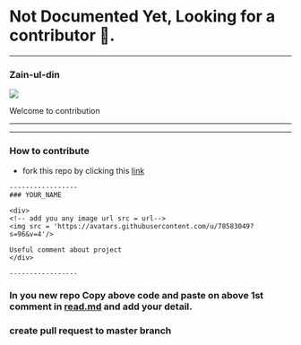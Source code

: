 # Not Documented Yet, Looking for a contributor 🦄.


-----------------
### Zain-ul-din

<div>
<!-- add you any image url src = url-->
<img src = 'https://avatars.githubusercontent.com/u/78583049?s=96&v=4'/>

Welcome to contribution
</div>

-----------------

<!--  paste above this line -->
----------------------------------------------

































### How to contribute

- fork this repo by clicking this [link](https://github.com/Zain-ul-din/LGU-Timetable/fork)

```
-----------------
### YOUR_NAME

<div>
<!-- add you any image url src = url-->
<img src = 'https://avatars.githubusercontent.com/u/78583049?s=96&v=4'/>

Useful comment about project
</div>

-----------------
```

### In you new repo Copy above code and paste on above 1st comment in [read.md](https://github.com/Zain-ul-din/LGU-Timetable/blob/master/README.md) and add your detail.

### create pull request to master branch

